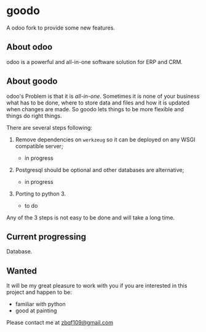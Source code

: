 # goodo
A odoo fork to provide some new features.

## About odoo
odoo is a powerful and all\-in\-one software solution for ERP and CRM.

## About goodo
odoo's Problem is that it is *all\-in\-one*. Sometimes it is none of your business what has to be done, where to store data and files and how it is updated when changes are made. So goodo lets things to be more flexible and things do right things.

There are several steps following:

1. Remove dependencies on `werkzeug` so it can be deployed on any WSGI compatible server;
    * in progress

2. Postgresql should be optional and other databases are alternative;
    * in progress

3. Porting to python 3.
    * to do

Any of the 3 steps is not easy to be done and will take a long time.

## Current progressing

Database.

## Wanted

It will be my great pleasure to work with you if you are interested in this project and happen to be:

* familiar with python
* good at painting

Please contact me at zbqf109@gmail.com


